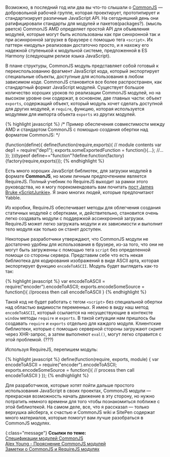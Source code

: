 <!-- ### CommonJS Модули -->


Возможно, в последний год или два вы что-то слышали о [CommonJS][4] — добровольной
рабочей группе, которая проектирует, прототипирует и стандартизирует различные
JavaScript API. На сегодняшний день они ратифицировали стандарты для модулей и
пакетов(packages?). (мысль рвется) CommonJS AMD определяет простой API для объявления
модулей, которые могут быть использованы как при синхронной так и  при асинхронной загрузке в браузере
с помощью тега `<script>`. Их паттерн «модуль» реализован достаточно просто, и 
я нахожу его надежной ступенькой к модульной системе, предложенной в ES Harmony
(следующем релизе языка JavaScript).

В плане структуры, CommonJS модуль представляет собой готовый к переиспользованию
фрагмент JavaScript кода, который экспортирует специальные объекты, доступные
для использования в любом зависимом коде. CommonJS становится все более
распространен, как стандартный формат JavaScript модулей. Существует большое
количество хороших уроков по реализации CommonJS модулей, но на высоком уровне
они содержат, в основном, две главных части: объект `exports`, содержащий объект,
который модуль хочет сделать доступной для других модулей, и `require`, функцию,
которая используется модулями для импорта объекта `exports` из других модулей.

{% highlight javascript %}
/*
Пример обеспечения совместимости между AMD и стандартом CommonJS с помощью
создания обертки над форматом CommonJS:
*/

(function(define){
define(function(require,exports){
// module contents
 var dep1 = require("dep1");
 exports.someExportedFunction = function(){...};
 //...
});
})(typeof define=="function"?define:function(factory){factory(require,exports)});
{% endhighlight %}

Есть много хороших JavaScript библиотек, для загрузки модулей в формате
**CommonJS**, но моим личным предпочтением является RequireJS. Полный учебник
по RequireJS выходит за рамки этого руководства, но я могу порекомендовать вам
почитать [пост James Bruke «ScriptJunkie»][5]. Я знаю многих людей, которые 
предпочитают Yabble.

Из коробки, RequireJS обеспечивает методы для облегчения создания статичных
модулей с обертками, и, действительно, становится очень легко создавать модули
с поддержкой ассинхронной загрузки. RequireJS может легко загружать модули и их
зависимости и выполнит тело модуля как только он станет доступен.

Некоторые разработчики утверждают, что CommonJS модули не достаточно удобны
для использования в брузере, из-за того, что они не могут быть загруженны 
с помощью тега `script` без определенной помощи со стороны сервера. Представим
себе что есть некая библиотека для кодирования изображений в виде ASCII арта,
которая экспортирует функцию `encodeToASCII`. Модуль будет выглядеть как-то так:

{% highlight javascript %}
var encodeToASCII = require("encoder").encodeToASCII;
exports.encodeSomeSource = function(){
    //process then call encodeToASCII
}
{% endhighlight %}

Такой код не будет работать с тегом `<script>` без специальной обертки над
областью видимости переменных. Я имею в виду наш метод `encodeToASCII`, который
ссылается на несуществующие в контексте `window` методы `require` и `exports`.
В такой ситуации нам пришлось бы создавать `require` и `exports` отдельно
для каждого модуля. Клиентские библиотеки, которые с помощью серверной стороны
загружают скрипт через XHR-запрос, а затем выполняют `eval()`, могут легко
справится с этой проблемой. (???)

Используя RequireJS, перепишем модуль:

{% highlight javascript %}
define(function(require, exports, module) {
    var encodeToASCII = require("encoder").encodeToASCII;
    exports.encodeSomeSource = function(){
            // process then call encodeToASCII
    }
});
{% endhighlight %}

Для разработчиков, которые хотят пойти дальше простого использования JavaScript
в своих проектах, CommonJS модули — прекрасная возможность начать движение в эту
сторону, но нужно потратить немного времени для того чтобы познакомиться поближе
с этой библиотекой. На самом деле, все, что я рассказал — только верхушка айсберга, к счастью
и CommonJS wiki и SitePen содержат много материалов, которые помогут
вам лучше разобраться в CommonJS модулях.

{:class="message"}
**Ссылки по теме:**  
[Спецификации модулей CommonJS][1]  
[Alex Young - Прояснение CommonJS модулей][2]  
[Заметки о CommonJS и RequireJS модулях][3]  

[1]: http://wiki.commonjs.org/wiki/Modules
[2]: http://dailyjs.com/2010/10/18/modules/
[3]: http://requirejs.org/docs/commonjs.html#packages
[4]: http://commonjs.org
[5]: http://msdn.microsoft.com/en-us/scriptjunkie/ff943568

